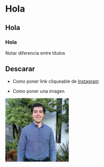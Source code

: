 # Hola
## Hola
### Hola

Notar diferencia entre titulos

## Descarar ##

- Como poner link cliqueable de [Instagram](https://www.instagram.com/jaime_alberto500/)

- Como poner una imagen 


![](https://github.com/JaimeAmador/curso-paython/blob/main/Imagenes/ImagenVisualStudio.jpg) 
